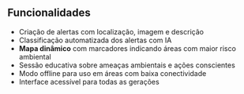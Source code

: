 ## Funcionalidades


- Criação de alertas com localização, imagem e descrição
- Classificação automatizada dos alertas com IA
- **Mapa dinâmico** com marcadores indicando áreas com maior risco ambiental
- Sessão educativa sobre ameaças ambientais e ações conscientes
- Modo offline para uso em áreas com baixa conectividade
- Interface acessível para todas as gerações
